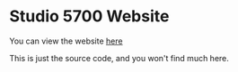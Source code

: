 # Studio 5700 Website
  
You can view the website [here](https://studio5700.github.io/)

This is just the source code, and you won't find much here.

